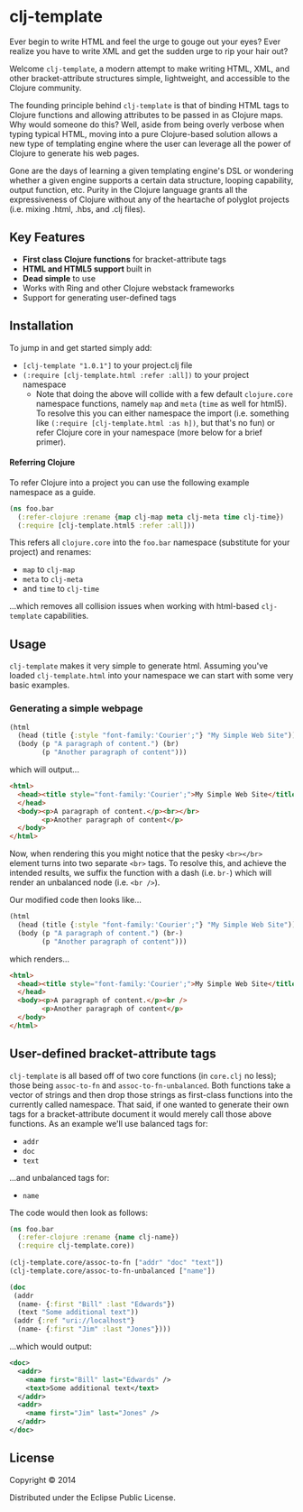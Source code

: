 # clj-template

Ever begin to write HTML and feel the urge to gouge out your eyes? Ever realize you have to write XML and get the sudden urge to rip your hair out?

Welcome `clj-template`, a modern attempt to make writing HTML, XML, and other bracket-attribute structures simple, lightweight, and accessible to the Clojure community.

The founding principle behind `clj-template` is that of binding HTML tags to Clojure functions and allowing attributes to be passed in as Clojure maps. Why would someone do this? Well, aside from being overly verbose when typing typical HTML, moving into a pure Clojure-based solution allows a new type of templating engine where the user can leverage all the power of Clojure to generate his web pages.

Gone are the days of learning a given templating engine's DSL or wondering whether a given engine supports a certain data structure, looping capability, output function, etc. Purity in the Clojure language grants all the expressiveness of Clojure without any of the heartache of polyglot projects (i.e. mixing .html, .hbs, and .clj files). 

## Key Features

* **First class Clojure functions** for bracket-attribute tags
* **HTML and HTML5 support** built in
* **Dead simple** to use
* Works with Ring and other Clojure webstack frameworks
* Support for generating user-defined tags

## Installation

To jump in and get started simply add:

* `[clj-template "1.0.1"]` to your project.clj file
* `(:require [clj-template.html :refer :all])` to your project namespace
  * Note that doing the above will collide with a few default `clojure.core` namespace functions, namely `map` and `meta` (`time` as well for html5). To resolve this you can either namespace the import (i.e. something like `(:require [clj-template.html :as h])`, but that's no fun) or refer Clojure core in your namespace (more below for a brief primer).

#### Referring Clojure

To refer Clojure into a project you can use the following example namespace as a guide.

```clojure
(ns foo.bar
  (:refer-clojure :rename {map clj-map meta clj-meta time clj-time})
  (:require [clj-template.html5 :refer :all]))
```

This refers all `clojure.core` into the `foo.bar` namespace (substitute for your project) and renames:

* `map` to `clj-map`
* `meta` to `clj-meta`
* and `time` to `clj-time`

...which removes all collision issues when working with html-based `clj-template` capabilities.

## Usage

`clj-template` makes it very simple to generate html. Assuming you've loaded `clj-template.html` into your namespace we can start with some very basic examples.

### Generating a simple webpage

```clojure
(html
  (head (title {:style "font-family:'Courier';"} "My Simple Web Site"))
  (body (p "A paragraph of content.") (br)
        (p "Another paragraph of content")))
```

which will output...

```html
<html>
  <head><title style="font-family:'Courier';">My Simple Web Site</title>
  </head>
  <body><p>A paragraph of content.</p><br></br>
        <p>Another paragraph of content</p>
  </body>
</html>
```

Now, when rendering this you might notice that the pesky `<br></br>` element turns into two separate `<br>` tags. To resolve this, and achieve the intended results, we suffix the function with a dash (i.e. `br-`) which will render an unbalanced node (i.e. `<br />`).

Our modified code then looks like...

```clojure
(html
  (head (title {:style "font-family:'Courier';"} "My Simple Web Site"))
  (body (p "A paragraph of content.") (br-)
        (p "Another paragraph of content")))
```

which renders...

```html
<html>
  <head><title style="font-family:'Courier';">My Simple Web Site</title>
  </head>
  <body><p>A paragraph of content.</p><br />
        <p>Another paragraph of content</p>
  </body>
</html>
```

## User-defined bracket-attribute tags

`clj-template` is all based off of two core functions (in `core.clj` no less); those being `assoc-to-fn` and `assoc-to-fn-unbalanced`. Both functions take a vector of strings and then drop those strings as first-class functions into the currently called namespace. That said, if one wanted to generate their own tags for a bracket-attribute document it would merely call those above functions. As an example we'll use balanced tags for:

* `addr`
* `doc`
* `text`

...and unbalanced tags for:

* `name`

The code would then look as follows:

```clojure
(ns foo.bar
  (:refer-clojure :rename {name clj-name})
  (:require clj-template.core))
  
(clj-template.core/assoc-to-fn ["addr" "doc" "text"])
(clj-template.core/assoc-to-fn-unbalanced ["name"])

(doc
 (addr
  (name- {:first "Bill" :last "Edwards"})
  (text "Some additional text"))
 (addr {:ref "uri://localhost"}
  (name- {:first "Jim" :last "Jones"})))
```

...which would output:

```xml
<doc>
  <addr>
    <name first="Bill" last="Edwards" />
    <text>Some additional text</text>
  </addr>
  <addr>
    <name first="Jim" last="Jones" />
  </addr>
</doc>
```

## License

Copyright © 2014

Distributed under the Eclipse Public License.
